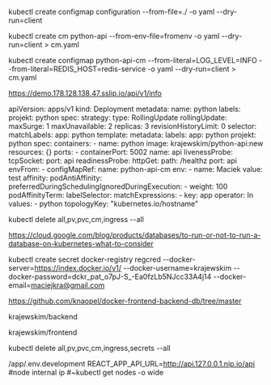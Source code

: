 kubectl create configmap configuration --from-file=./ -o yaml --dry-run=client

kubectl create cm python-api --from-env-file=fromenv -o yaml --dry-run=client > cm.yaml

kubectl create configmap python-api-cm --from-literal=LOG_LEVEL=INFO --from-literal=REDIS_HOST=redis-service -o yaml --dry-run=client > cm.yaml


https://demo.178.128.138.47.sslip.io/api/v1/info



apiVersion: apps/v1
kind: Deployment
metadata:
  name: python
  labels:
    projekt: python
spec:
  strategy:
    type: RollingUpdate
    rollingUpdate:
      maxSurge: 1
      maxUnavailable: 2
  replicas: 3
  revisionHistoryLimit: 0
  selector:
    matchLabels:
      app: python
  template:
    metadata:
      labels:
        app: python
        projekt: python
    spec:
      containers:
      - name: python
        image: krajewskim/python-api:new
        resources: {}
        ports:
          - containerPort: 5002
            name: api
        livenessProbe:
          tcpSocket:
            port: api
        readinessProbe:
          httpGet:
            path: /healthz
            port: api
        envFrom:
          - configMapRef:
              name: python-api-cm
        env:
          - name: Maciek
            value: test
      affinity:
        podAntiAffinity:
          preferredDuringSchedulingIgnoredDuringExecution:
          - weight: 100
            podAffinityTerm:
              labelSelector:
                matchExpressions:
                - key: app
                  operator: In
                  values:
                  - python
              topologyKey: "kubernetes.io/hostname"



kubectl delete all,pv,pvc,cm,ingress --all



https://cloud.google.com/blog/products/databases/to-run-or-not-to-run-a-database-on-kubernetes-what-to-consider



kubectl create secret docker-registry regcred --docker-server=https://index.docker.io/v1/ --docker-username=krajewskim --docker-password=dckr_pat_o7pJ-S_-Ea0fzLb5NJcc33A4j14 --docker-email=maciejkra@gmail.com


https://github.com/knaopel/docker-frontend-backend-db/tree/master


krajewskim/backend

krajewskim/frontend



kubectl delete all,pv,pvc,cm,ingress,secrets --all


/app/.env.development
REACT_APP_API_URL=http://api.127.0.0.1.nip.io/api  #node internal ip #~kubectl get nodes -o wide

